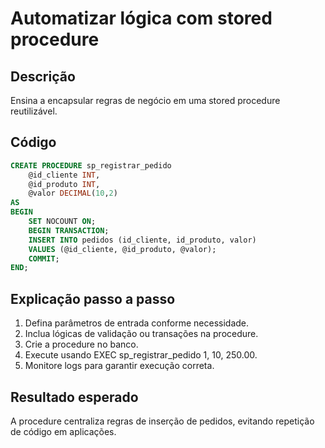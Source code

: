 # Automatizar lógica com stored procedure

## Descrição
Ensina a encapsular regras de negócio em uma stored procedure reutilizável.

## Código
```sql
CREATE PROCEDURE sp_registrar_pedido
    @id_cliente INT,
    @id_produto INT,
    @valor DECIMAL(10,2)
AS
BEGIN
    SET NOCOUNT ON;
    BEGIN TRANSACTION;
    INSERT INTO pedidos (id_cliente, id_produto, valor)
    VALUES (@id_cliente, @id_produto, @valor);
    COMMIT;
END;
```

## Explicação passo a passo
1. Defina parâmetros de entrada conforme necessidade.
2. Inclua lógicas de validação ou transações na procedure.
3. Crie a procedure no banco.
4. Execute usando EXEC sp_registrar_pedido 1, 10, 250.00.
5. Monitore logs para garantir execução correta.

## Resultado esperado
A procedure centraliza regras de inserção de pedidos, evitando repetição de código em aplicações.
